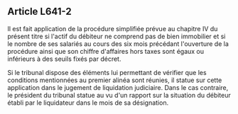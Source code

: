 Article L641-2
----
Il est fait application de la procédure simplifiée prévue au chapitre IV du
présent titre si l'actif du débiteur ne comprend pas de bien immobilier et si le
nombre de ses salariés au cours des six mois précédant l'ouverture de la
procédure ainsi que son chiffre d'affaires hors taxes sont égaux ou inférieurs à
des seuils fixés par décret.

Si le tribunal dispose des éléments lui permettant de vérifier que les
conditions mentionnées au premier alinéa sont réunies, il statue sur cette
application dans le jugement de liquidation judiciaire. Dans le cas contraire,
le président du tribunal statue au vu d'un rapport sur la situation du débiteur
établi par le liquidateur dans le mois de sa désignation.
